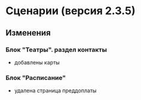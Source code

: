 # Сценарии (версия 2.3.5)

## Изменения

### Блок "Театры". раздел контакты
+ добавлены карты

### Блок "Расписание" 
+ удалена страница преддоплаты

